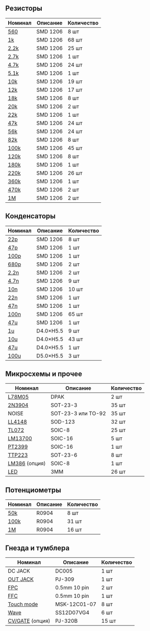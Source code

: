 ## Резисторы

| Номинал | Описание | Количество |
| ------ | ----------- | ----------- |
| [560](https://sl.aliexpress.ru/p?key=FgjuFN) | SMD 1206 | 8 шт |
| [1k](https://sl.aliexpress.ru/p?key=FgjuFN) | SMD 1206 | 68 шт |
| [2.2k](https://sl.aliexpress.ru/p?key=FgjuFN) | SMD 1206 | 25 шт |
| [2.7k](https://sl.aliexpress.ru/p?key=FgjuFN) | SMD 1206 | 1 шт |
| [4.7k](https://sl.aliexpress.ru/p?key=FgjuFN) | SMD 1206 | 24 шт |
| [5.1k](https://sl.aliexpress.ru/p?key=FgjuFN) | SMD 1206 | 1 шт |
| [10k](https://sl.aliexpress.ru/p?key=FgjuFN) | SMD 1206 | 19 шт |
| [12k](https://sl.aliexpress.ru/p?key=FgjuFN) | SMD 1206 | 17 шт |
| [18k](https://sl.aliexpress.ru/p?key=FgjuFN) | SMD 1206 | 8 шт |
| [20k](https://sl.aliexpress.ru/p?key=FgjuFN) | SMD 1206 | 2 шт |
| [22k](https://sl.aliexpress.ru/p?key=FgjuFN) | SMD 1206 | 1 шт |
| [47k](https://sl.aliexpress.ru/p?key=FgjuFN) | SMD 1206 | 24 шт |
| [56k](https://sl.aliexpress.ru/p?key=FgjuFN) | SMD 1206 | 24 шт |
| [82k](https://sl.aliexpress.ru/p?key=FgjuFN) | SMD 1206 | 8 шт |
| [100k](https://sl.aliexpress.ru/p?key=FgjuFN) | SMD 1206 | 45 шт |
| [120k](https://sl.aliexpress.ru/p?key=FgjuFN) | SMD 1206 | 8 шт |
| [180k](https://sl.aliexpress.ru/p?key=FgjuFN) | SMD 1206 | 1 шт |
| [220k](https://sl.aliexpress.ru/p?key=FgjuFN) | SMD 1206 | 26 шт |
| [360k](https://sl.aliexpress.ru/p?key=FgjuFN) | SMD 1206 | 1 шт |
| [470k](https://sl.aliexpress.ru/p?key=FgjuFN) | SMD 1206 | 2 шт |
| [1M](https://sl.aliexpress.ru/p?key=FgjuFN) | SMD 1206 | 2 шт |

## Конденсаторы

| Номинал | Описание | Количество |
| ------ | ----------- | ----------- |
| [22p](https://sl.aliexpress.ru/p?key=KLju8Q) | SMD 1206 | 8 шт |
| [47p](https://sl.aliexpress.ru/p?key=KLju8Q) | SMD 1206 | 1 шт |
| [100p](https://sl.aliexpress.ru/p?key=KLju8Q) | SMD 1206 | 1 шт |
| [680p](https://sl.aliexpress.ru/p?key=KLju8Q) | SMD 1206 | 2 шт |
| [2.2n](https://sl.aliexpress.ru/p?key=KLju8Q) | SMD 1206 | 2 шт |
| [4.7n](https://sl.aliexpress.ru/p?key=KLju8Q) | SMD 1206 | 9 шт |
| [10n](https://sl.aliexpress.ru/p?key=KLju8Q) | SMD 1206 | 10 шт |
| [22n](https://sl.aliexpress.ru/p?key=KLju8Q) | SMD 1206 | 1 шт |
| [47n](https://sl.aliexpress.ru/p?key=KLju8Q) | SMD 1206 | 1 шт |
| [100n](https://sl.aliexpress.ru/p?key=KLju8Q) | SMD 1206 | 65 шт |
| [47u](https://sl.aliexpress.ru/p?key=KLju8Q) | SMD 1206 | 1 шт |
| [1u](https://sl.aliexpress.ru/p?key=UyjuDO) | D4.0×H5.5 | 9 шт |
| [10u](https://sl.aliexpress.ru/p?key=UyjuDO) | D4.0×H5.5 | 43 шт |
| [47u](https://sl.aliexpress.ru/p?key=UyjuDO) | D4.0×H5.5 | 1 шт |
| [100u](https://sl.aliexpress.ru/p?key=UyjuDO) | D5.0×H5.5 | 3 шт |

## Микросхемы и прочее

| Номинал | Описание | Количество |
| ------ | ----------- | ----------- |
| [L78M05](https://sl.aliexpress.ru/p?key=f5juhI) | DPAK | 2 шт |
| [2N3904](https://sl.aliexpress.ru/p?key=71juLh) | SOT-23-3 | 35 шт |
| NOISE | SOT-23-3 или TO-92 | 35 шт |
| [LL4148](https://sl.aliexpress.ru/p?key=jEjuOS) | SOD-123 | 32 шт |
| [TL072](https://sl.aliexpress.ru/p?key=FDjuBT) | SOIC-8 | 25 шт |
| [LM13700](https://sl.aliexpress.ru/p?key=unjuOG) | SOIC-16 | 5 шт |
| [PT2399](https://sl.aliexpress.ru/p?key=1pjuHk) | SOIC-16 | 1 шт |
| [TTP223](https://sl.aliexpress.ru/p?key=pvjuAF) | SOT-23-6 | 8 шт |
| [LM386](https://sl.aliexpress.ru/p?key=yoju5c) (опция) | SOIC-8 | 1 шт |
| [LED](https://sl.aliexpress.ru/p?key=Zejuwf) | 3MM | 26 шт |

## Потенциометры

| Номинал | Описание | Количество |
| ------ | ----------- | ----------- |
| [50k](https://sl.aliexpress.ru/p?key=ARjusv) | R0904 | 8 шт |
| [100k](https://sl.aliexpress.ru/p?key=ARjusv) | R0904 | 31 шт |
| [1M](https://sl.aliexpress.ru/p?key=ARjusv) | R0904 | 16 шт |

## Гнезда и тумблера

| Номинал | Описание | Количество |
| ------ | ----------- | ----------- |
| DC JACK | DC005 | 1 шт |
| [OUT JACK](https://sl.aliexpress.ru/p?key=L9juum) | PJ-309 | 1 шт |
| [FPC](https://sl.aliexpress.ru/p?key=UmjuIO) | 0.5mm 10 pin | 2 шт |
| [FFC](https://sl.aliexpress.ru/p?key=Jujup7) | 0.5mm 10 pin | 1 шт |
| [Touch mode](https://sl.aliexpress.ru/p?key=Ajju6P) | MSK-12C01-07 | 8 шт |
| [Wave](https://sl.aliexpress.ru/p?key=itxjEC) | SS12D07VG4 | 6 шт |
| [CV/GATE](https://sl.aliexpress.ru/p?key=7wxjPU) (опция) | PJ-320B | 15 шт |